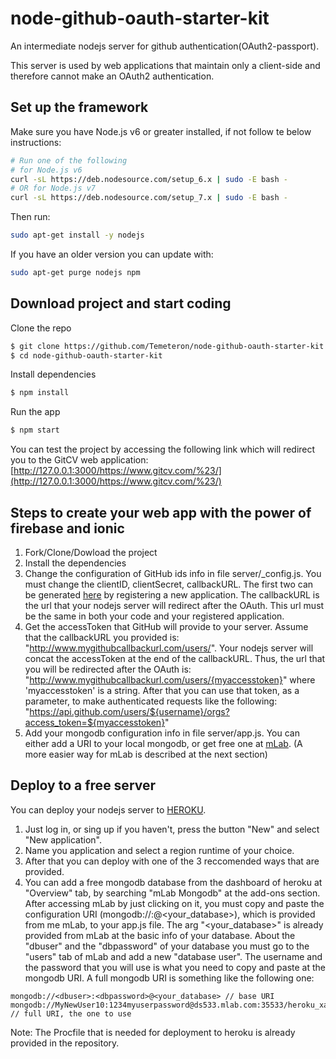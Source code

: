 # node-github-oauth-starter-kit
An intermediate nodejs server for github authentication(OAuth2-passport).

This server is used by web applications that maintain only a client-side and therefore cannot make an OAuth2 authentication.

## Set up the framework
Make sure you have Node.js v6 or greater installed, if not follow te below instructions:
```bash
# Run one of the following
# for Node.js v6
curl -sL https://deb.nodesource.com/setup_6.x | sudo -E bash -
# OR for Node.js v7
curl -sL https://deb.nodesource.com/setup_7.x | sudo -E bash -
```
Then run:
```bash
sudo apt-get install -y nodejs
```
If you have an older version you can update with:
```bash
sudo apt-get purge nodejs npm
```
## Download project and start coding
Clone the repo
```bash
$ git clone https://github.com/Temeteron/node-github-oauth-starter-kit
$ cd node-github-oauth-starter-kit
```

Install dependencies
```bash
$ npm install
```

Run the app
```bash
$ npm start
```

You can test the project by accessing the following link which will redirect you to the GitCV web application:
[http://127.0.0.1:3000/https://www.gitcv.com/%23/](http://127.0.0.1:3000/https://www.gitcv.com/%23/)
## Steps to create your web app with the power of firebase and ionic
1) Fork/Clone/Dowload the project
2) Install the dependencies
3) Change the configuration of GitHub ids info in file server/_config.js. You must change the clientID, clientSecret, callbackURL. The first two can be generated [here](https://github.com/settings/developers) by registering a new application. The callbackURL is the url that your nodejs server will redirect after the OAuth. This url must be the same in both your code and your registered application.
4) Get the accessToken that GitHub will provide to your server. 
Assume that the callbackURL you provided is: 
"http://www.mygithubcallbackurl.com/users/".
Your nodejs server will concat the accessToken at the end of the callbackURL. Thus, the url that you will be redirected after the OAuth is:
"http://www.mygithubcallbackurl.com/users/{myaccesstoken}"
where 'myaccesstoken' is a string. After that you can use that token, as a parameter, to make authenticated requests like the following:
"https://api.github.com/users/${username}/orgs?access_token=${myaccesstoken}"
5) Add your mongodb configuration info in file server/app.js. You can either add a URI to your local mongodb, or get free one at [mLab](https://www.mlab.com/). (A more easier way for mLab is described at the next section)

## Deploy to a free server
You can deploy your nodejs server to [HEROKU](https://www.heroku.com).

1) Just log in, or sing up if you haven't, press the button "New" and select "New application".
2) Name you application and select a region runtime of your choice.
3) After that you can deploy with one of the 3 reccomended ways that are provided.
4) You can add a free mongodb database from the dashboard of heroku at "Overview" tab, by searching "mLab  Mongodb" at the add-ons section. After accessing mLab by just clicking on it, you must copy and paste the configuration URI (mongodb://<dbuser>:<dbpassword>@<your_database>), which is provided from me mLab, to your app.js file. The arg  "<your_database>" is already provided from mLab at the basic info of your database. About the "dbuser" and the "dbpassword" of your database you must go to the "users" tab of mLab and add a new "database user". The username and the password that you will use is what you need to copy and paste at the mongodb URI. A full mongodb URI is something like the following one:
```
mongodb://<dbuser>:<dbpassword>@<your_database> // base URI
mongodb://MyNewUser10:1234myuserpassword@ds533.mlab.com:35533/heroku_xad5 // full URI, the one to use
```

Note: The Procfile that is needed for deployment to heroku is already provided in the repository.

